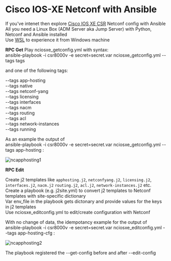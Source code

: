 # Cisco IOS-XE Netconf with Ansible
If you've intenet then explore [Cisco IOS XE CSR](https://devnetsandbox.cisco.com/RM/Diagram/Index/7b4d4209-a17c-4bc3-9b38-f15184e53a94?diagramType=Topology) Netconf config with Ansible<br>
All you need a Linux Box (ADM Server aka Jump Server) with Python, Netconf and Ansible installed<br>
Use [WSL](https://learn.microsoft.com/en-us/windows/wsl/install) to experience it from Windows machine<br>

**RPC Get**
Play nciosxe_getconfig.yml with syntax:<br> 
ansible-playbook -i csr8000v -e secret=secret.var nciosxe_getconfig.yml --tags tags<br>

and one of the following tags:<br>

--tags app-hosting<br>
--tags native<br>
--tags netconf-yang<br>
--tags licensing<br>
--tags interfaces<br>
--tags nacm<br>
--tags routing<br>
--tags acl<br>
--tags network-instances<br>
--tags running<br>

As an example the output of<br>
ansible-playbook -i csr8000v -e secret=secret.var nciosxe_getconfig.yml --tags app-hosting :<br>

![ncapphosting1](https://user-images.githubusercontent.com/47313728/234462886-dea5f231-98c9-48e0-b157-3f32fabc3329.png)

**RPC Edit**

Create j2 templates like `apphosting.j2`, `netconfyang.j2`, `licensing.j2`, `interfaces.j2`, `nacm.j2` `routing.j2`, `acl.j2`, `network-instances.j2` etc.<br>
Create a playbook (e.g. j2site.yml) to convert j2 templates to Netconf templates with site-specific dictionary<br>
Var env_file in the playbook gets dictonary and provide values for the keys in j2 templates<br>
Use nciosxe_editconfig.yml to edit/create configuration with Netconf<br>

With no change of data, the idempotancy example for the output of<br>
ansible-playbook -i csr8000v -e secret=secret.var nciosxe_editconfig.yml --tags app-hosting-cfg :<br>

![ncapphosting2](https://user-images.githubusercontent.com/47313728/234472290-1a9236e3-6666-447f-b25a-676055c2eb12.png)

The playbook registered the --get-config before and after --edit-config<br>
